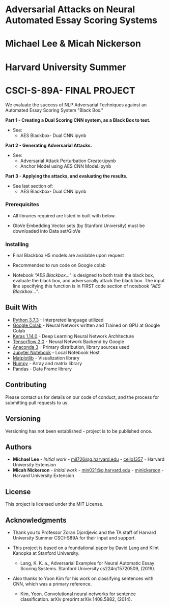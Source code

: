 # Adversarial Attacks on Neural Automated Essay Scoring Systems 
# Michael Lee & Micah Nickerson

# Harvard University Summer
# CSCI-S-89A- FINAL PROJECT

We evaluate the success of NLP Adversarial Techniques against an Automated Essay Scoring System "Black Box."

**Part 1 - Creating a Dual Scoring CNN system, as a Black Box to test.**
* See:
    * AES Blackbox- Dual CNN.ipynb

**Part 2 - Generating Adversarial Attacks.**
* See:
    * Adversarial Attack Perturbation Creator.ipynb
    * Anchor Model using AES CNN Model.ipynb

**Part 3 - Applying the attacks, and evaluating the results.**
* See last section of:
    * AES Blackbox- Dual CNN.ipynb

### Prerequisites

* All libraries required are listed in built with below.

* GloVe Embedding Vector sets (by Stanford University) must be downloaded into Data set/GloVe

### Installing

* Final Blackbox H5 models are available upon request

* Recommended to run code on Google colab

* Notebook *"AES Blackbox..."* is designed to both train the black box, evaluate the black box, and adversarially attack the black box.
The input line specifying this function is in FIRST code section of notebook *"AES Blackbox..."*.

## Built With

* [Python 3.7.3](https://www.python.org/downloads/release/python-370/) - Interpreted language utilized 
* [Google Colab](https://colab.research.google.com) - Neural Network written and Trained on GPU at Google Colab
* [Keras 1.14.0](https://keras.io/) - Deep Learning Neural Network Architecture
* [Tensorflow 2.0](https://www.tensorflow.org/) - Neural Network Backend by Google 
* [Anaconda 3](https://www.anaconda.com/distribution/) - Primary distribution, library sources used
* [Jupyter Notebook](https://jupyter.org/) - Local Notebook Host
* [Matplotlib](https://matplotlib.org/) - Visualization library
* [Numpy](https://numpy.org/) - Array and matrix library
* [Pandas](https://pandas.pydata.org/) - Data Frame library

## Contributing

Please contact us for details on our code of conduct, and the process for submitting pull requests to us.

## Versioning

Versioning has not been established - project is to be published once.

## Authors

* **Michael Lee** - *Initial work* - mil726@g.harvard.edu - [cello1357](https://github.com/cello1357) -  Harvard University Extension
* **Micah Nickerson** - *Initial work* - min021@g.harvard.edu - [mjnickerson](https://github.com/mjnickerson/) - Harvard University Extension

## License

This project is licensed under the MIT License.

## Acknowledgments

* Thank you to Professor Zoran Djordjevic and the TA staff of Harvard University Summer CSCI-S89A for their input and support.

* This project is based on a foundational paper by David Lang and Klint Kanopka at Stanford University. 

    *  Lang, K. K. a., Adversarial Examples for Neural Automatic Essay Scoring Systems. Stanford University cs224n/15720509, (2019).

* Also thanks to Yoon Kim for his work on classifying sentences with CNN, which was a primary reference.

    * Kim, Yoon. Convolutional neural networks for sentence classification. arXiv preprint
      arXiv:1408.5882, (2014).

